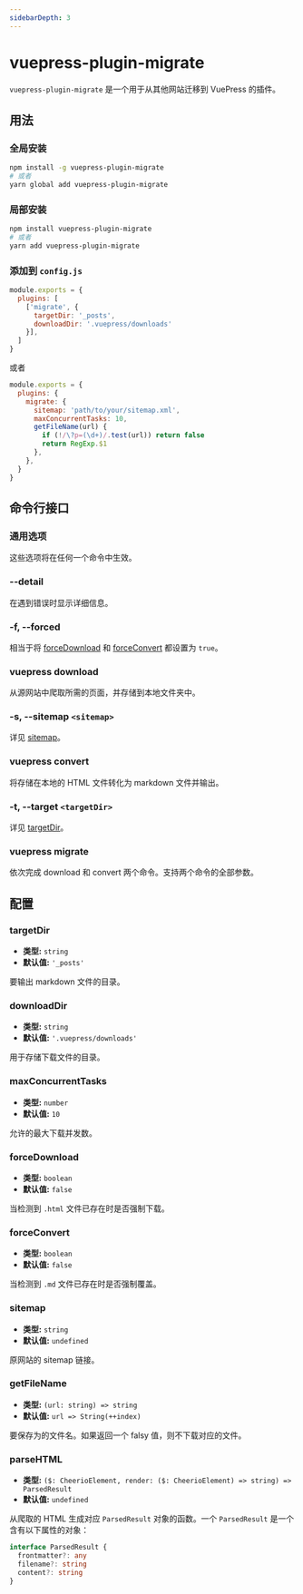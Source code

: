 ```yaml
---
sidebarDepth: 3
---
```


# vuepress-plugin-migrate

`vuepress-plugin-migrate` 是一个用于从其他网站迁移到 VuePress 的插件。

## 用法

### 全局安装

```bash
npm install -g vuepress-plugin-migrate
# 或者
yarn global add vuepress-plugin-migrate
```

### 局部安装

```bash
npm install vuepress-plugin-migrate
# 或者
yarn add vuepress-plugin-migrate
```

### 添加到 `config.js`

```js
module.exports = {
  plugins: [
    ['migrate', {
      targetDir: '_posts',
      downloadDir: '.vuepress/downloads'
    }],
  ]
}
```
或者
```js
module.exports = {
  plugins: {
    migrate: {
      sitemap: 'path/to/your/sitemap.xml',
      maxConcurrentTasks: 10,
      getFileName(url) {
        if (!/\?p=(\d+)/.test(url)) return false
        return RegExp.$1
      },
    },
  }
}
```

## 命令行接口

### 通用选项

这些选项将在任何一个命令中生效。

### --detail

在遇到错误时显示详细信息。

### -f, --forced

相当于将 [forceDownload](#forceDownload) 和 [forceConvert](#forceConvert) 都设置为 `true`。

### vuepress download

从源网站中爬取所需的页面，并存储到本地文件夹中。

### -s, --sitemap `<sitemap>`

详见 [sitemap](#sitemap)。

### vuepress convert

将存储在本地的 HTML 文件转化为 markdown 文件并输出。

### -t, --target `<targetDir>`

详见 [targetDir](#targetDir)。

### vuepress migrate

依次完成 download 和 convert 两个命令。支持两个命令的全部参数。

## 配置

### targetDir

- **类型:** `string`
- **默认值:** `'_posts'`

要输出 markdown 文件的目录。

### downloadDir

- **类型:** `string`
- **默认值:** `'.vuepress/downloads'`

用于存储下载文件的目录。

### maxConcurrentTasks

- **类型:** `number`
- **默认值:** `10`

允许的最大下载并发数。

### forceDownload

- **类型:** `boolean`
- **默认值:** `false`

当检测到 `.html` 文件已存在时是否强制下载。

### forceConvert

- **类型:** `boolean`
- **默认值:** `false`

当检测到 `.md` 文件已存在时是否强制覆盖。

### sitemap

- **类型:** `string`
- **默认值:** `undefined`

原网站的 sitemap 链接。

### getFileName

- **类型:** `(url: string) => string`
- **默认值:** `url => String(++index)`

要保存为的文件名。如果返回一个 falsy 值，则不下载对应的文件。

### parseHTML

- **类型:** `($: CheerioElement, render: ($: CheerioElement) => string) => ParsedResult`
- **默认值:** `undefined`

从爬取的 HTML 生成对应 `ParsedResult` 对象的函数。一个 `ParsedResult` 是一个含有以下属性的对象：

```ts
interface ParsedResult {
  frontmatter?: any
  filename?: string
  content?: string
}
```
